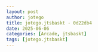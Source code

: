 ```yaml
---
layout: post
author: jotego
title: jotego.jtsbaskt - 0d22db4
date: 2025-06-06
categories: [Arcade, jtsbaskt]
tags: [jotego.jtsbaskt]
---
```


